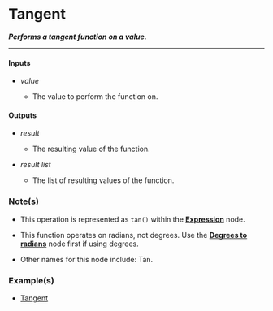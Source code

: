 # Tangent

**_Performs a tangent function on a value._**

---


#### Inputs

* _value_

  * The value to perform the function on.


#### Outputs

* _result_

  * The resulting value of the function.

* _result list_

  * The list of resulting values of the function.


### Note(s)

* This operation is represented as `tan()` within the [**Expression**](/nodes/ExpressionParser/documentation.md) node.

* This function operates on radians, not degrees. Use the [**Degrees to radians**](/nodes/DegToRad/documentation.md) node first if using degrees.

* Other names for this node include: Tan.


### Example(s)

* <a href="https://creator.trimble.com/graph?assetURI=whp:52ce5c29-666f-4f34-a33f-b05dbc65b1a2&version=latest" target="_blank">Tangent</a>
